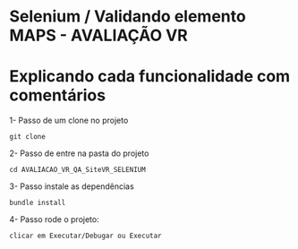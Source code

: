 # Selenium / Validando elemento MAPS - AVALIAÇÃO VR
# Explicando cada funcionalidade com comentários 

1- Passo de um clone no projeto

```
git clone 
```

2- Passo de entre na pasta do projeto

```
cd AVALIACAO_VR_QA_SiteVR_SELENIUM
```

3- Passo instale as dependências

```
bundle install
```

4- Passo rode o projeto:

```
clicar em Executar/Debugar ou Executar
